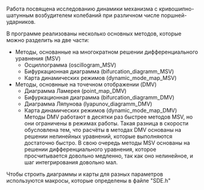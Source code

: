 Работа посвящена исследованию динамики механизма с кривошипно-шатунным возбудителем колебаний при различном числе поршней-ударников.

В программе реализованы несколько основных методов, которые можно разделить на две части:
  - Методы, основанные на многократном решении дифференциального уравнения (MSV)
    * Осциллограмма (oscillogram_MSV)
    * Бифуркационная диаграмма (bifurcation_diagramm_MSV)
    * Карта динамических режимов (dynamic_mode_map_MSV)
  - Методы, основнные на точечном отображении (DMV)
    * Диаграмма Ламерея (point_map_DMV)
    * Бифуркационная диаграмма (bifurcation_diagramm_DMV)
    * Диаграмма Ляпунова (lyapunov_diagramm_DMV)
    * Карта динамических режимов (dynamic_mode_map_DMV)
Методы DMV работают в десятки раз быстрее методов MSV, но они ограничены в режимах работы. Такая разница в скорости обусловлена тем, что расчёты в методах DMV основаны 
на решении нелинейных уравнений, которые выполняются достаточно быстро. В свою очередь методы MSV основаны на решении дифференциального уравнения, которое просчитывается
довольно медленно, так как оно нелинейное, и шаг интегрирования довольно мал.

Чтобы строить диаграммы и карты для разных параметров используются макросы, которые определены в файле "SDE.h"
